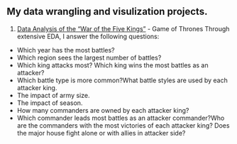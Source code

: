 ## My data wrangling and visulization projects.
1. [Data Analysis of the “War of the Five Kings”](https://github.com/YX-SYD/Data-Wrangling-Visulization/blob/master/war-of-five-kings/Game_of_thrones_battle_analysis.ipynb) - Game of Thrones
Through extensive EDA, I answer the following questions:
- Which year has the most battles?
- Which region sees the largest number of battles?
- Which king attacks most? Which king wins the most battles as an attacker?
- Which battle type is more common?What battle styles are used by each attacker king.
- The impact of army size.
- The impact of season.
- How many commanders are owned by each attacker king?
- Which commander leads most battles as an attacker commander?Who are the commanders with the most victories of each attacker king?
Does the major house fight alone or with allies in attacker side?
